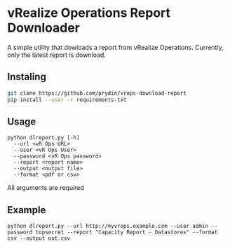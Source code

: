 # vRealize Operations Report Downloader
A simple utility that dowloads a report from vRealize Operations. Currently, only the latest report is download.

## Instaling
```bash
git clone https://github.com/prydin/vrops-download-report
pip install --user -r requirements.txt
```

## Usage
```
python dlreport.py [-h] 
  --url <vR Ops URL> 
  --user <vR Ops User> 
  --password <vR Ops password> 
  --report <report name> 
  --output <output file> 
  --format <pdf or csv>
```
All arguments are required

## Example
```
python dlreport.py --url http://myvrops.example.com --user admin --password topsecret --report "Capacity Report - Datastores" --format csv --output out.csv
```
